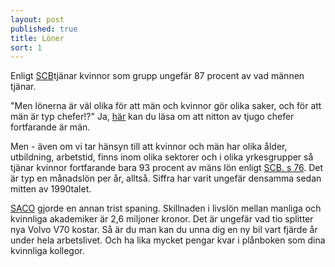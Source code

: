 ```yaml
---
layout: post
published: true
title: Löner
sort: 1
---
```





Enligt [SCB](http://www.scb.se/sv_/Hitta-statistik/Statistik-efter-amne/Levnadsforhallanden/Jamstalldhet/Jamstalldhetsstatistik/12252/12259/Behallare-for-Press/406481/)tjänar kvinnor som grupp ungefär 87 procent av vad männen tjänar.

"Men lönerna är väl olika för att män och kvinnor gör olika saker, och för att män är typ chefer!?" Ja, [här](/jamstalldhet/sverige-r-ju-redan-v-rldens-mest-j-mst-llda-land/maktpositioner-i-samh-llet/) kan du läsa om att nitton av tjugo chefer fortfarande är män. 

Men - även om vi tar hänsyn till att kvinnor och män har olika ålder, utbildning, arbetstid, finns inom olika sektorer och i olika yrkesgrupper så tjänar kvinnor fortfarande bara 93 procent av mäns lön enligt [SCB. s 76](http://www.scb.se/Statistik/_Publikationer/LE0201_2013B14_BR_X10BR1401.pdf). Det är typ en månadslön per år, alltså. Siffra har varit ungefär densamma sedan mitten av 1990­talet.  

[SACO](http://www.saco.se/vara-fragor/lon-och-livslon/skillnader-i-livslon-mellan-kvinnor-och-man/) gjorde en annan trist spaning. Skillnaden i livslön mellan manliga och kvinnliga akademiker är 2,6 miljoner kronor. Det är ungefär vad tio splitter nya Volvo V70 kostar. Så är du man kan du unna dig en ny bil vart fjärde år under hela arbetslivet. Och ha lika mycket pengar kvar i plånboken som dina kvinnliga kollegor.
